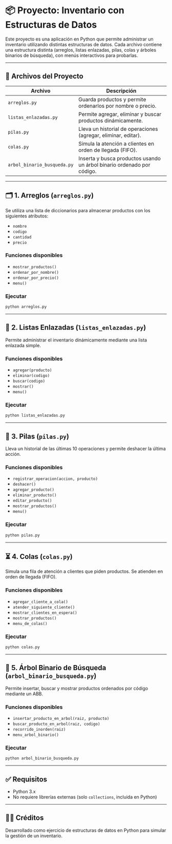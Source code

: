 # 📦 Proyecto: Inventario con Estructuras de Datos

Este proyecto es una aplicación en Python que permite administrar un inventario utilizando distintas estructuras de datos. Cada archivo contiene una estructura distinta (arreglos, listas enlazadas, pilas, colas y árboles binarios de búsqueda), con menús interactivos para probarlas.

---

## 📁 Archivos del Proyecto

| Archivo                     | Descripción                                                            |
| --------------------------- | ---------------------------------------------------------------------- |
| `arreglos.py`               | Guarda productos y permite ordenarlos por nombre o precio.             |
| `listas_enlazadas.py`       | Permite agregar, eliminar y buscar productos dinámicamente.            |
| `pilas.py`                  | Lleva un historial de operaciones (agregar, eliminar, editar).         |
| `colas.py`                  | Simula la atención a clientes en orden de llegada (FIFO).              |
| `arbol_binario_busqueda.py` | Inserta y busca productos usando un árbol binario ordenado por código. |

---

## 🗂️ 1. Arreglos (`arreglos.py`)

Se utiliza una lista de diccionarios para almacenar productos con los siguientes atributos:

* `nombre`
* `codigo`
* `cantidad`
* `precio`

### Funciones disponibles

* `mostrar_productos()`
* `ordenar_por_nombre()`
* `ordenar_por_precio()`
* `menu()`

### Ejecutar

```bash
python arreglos.py
```

---

## 🔗 2. Listas Enlazadas (`listas_enlazadas.py`)

Permite administrar el inventario dinámicamente mediante una lista enlazada simple.

### Funciones disponibles

* `agregar(producto)`
* `eliminar(codigo)`
* `buscar(codigo)`
* `mostrar()`
* `menu()`

### Ejecutar

```bash
python listas_enlazadas.py
```

---

## 🧱 3. Pilas (`pilas.py`)

Lleva un historial de las últimas 10 operaciones y permite deshacer la última acción.

### Funciones disponibles

* `registrar_operacion(accion, producto)`
* `deshacer()`
* `agregar_producto()`
* `eliminar_producto()`
* `editar_producto()`
* `mostrar_productos()`
* `menu()`

### Ejecutar

```bash
python pilas.py
```

---

## ⏳ 4. Colas (`colas.py`)

Simula una fila de atención a clientes que piden productos. Se atienden en orden de llegada (FIFO).

### Funciones disponibles

* `agregar_cliente_a_cola()`
* `atender_siguiente_cliente()`
* `mostrar_clientes_en_espera()`
* `mostrar_productos()`
* `menu_de_colas()`

### Ejecutar

```bash
python colas.py
```

---

## 🌳 5. Árbol Binario de Búsqueda (`arbol_binario_busqueda.py`)

Permite insertar, buscar y mostrar productos ordenados por código mediante un ABB.

### Funciones disponibles

* `insertar_producto_en_arbol(raiz, producto)`
* `buscar_producto_en_arbol(raiz, codigo)`
* `recorrido_inorden(raiz)`
* `menu_arbol_binario()`

### Ejecutar

```bash
python arbol_binario_busqueda.py
```

---

## ✅ Requisitos

* Python 3.x
* No requiere librerías externas (solo `collections`, incluida en Python)

---

## 👨‍💻 Créditos

Desarrollado como ejercicio de estructuras de datos en Python para simular la gestión de un inventario.
